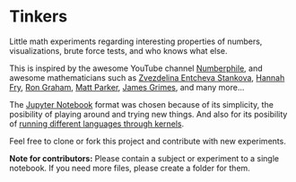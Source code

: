 # Tinkers

Little math experiments regarding interesting properties of numbers,
visualizations, brute force tests, and who knows what else.

This is inspired by the awesome YouTube channel
[Numberphile](https://www.youtube.com/channel/UCoxcjq-8xIDTYp3uz647V5A), and awesome
mathematicians such as
[Zvezdelina Entcheva Stankova](https://math.berkeley.edu/~stankova/),
[Hannah Fry](http://www.hannahfry.co.uk/),
[Ron Graham](https://en.wikipedia.org/wiki/Ronald_Graham), 
[Matt Parker](http://standupmaths.com/),
[James Grimes](https://www.singingbanana.com/), and many more...

The [Jupyter Notebook](https://jupyter.org/) format was chosen because of its 
simplicity, the posibility of playing around and trying new things. And also
for its posibility of [running different languages through
kernels](https://github.com/jupyter/jupyter/wiki/Jupyter-kernels).

Feel free to clone or fork this project and contribute with new experiments.

**Note for contributors:** Please contain a subject or experiment to a single
notebook. If you need more files, please create a folder for them.
